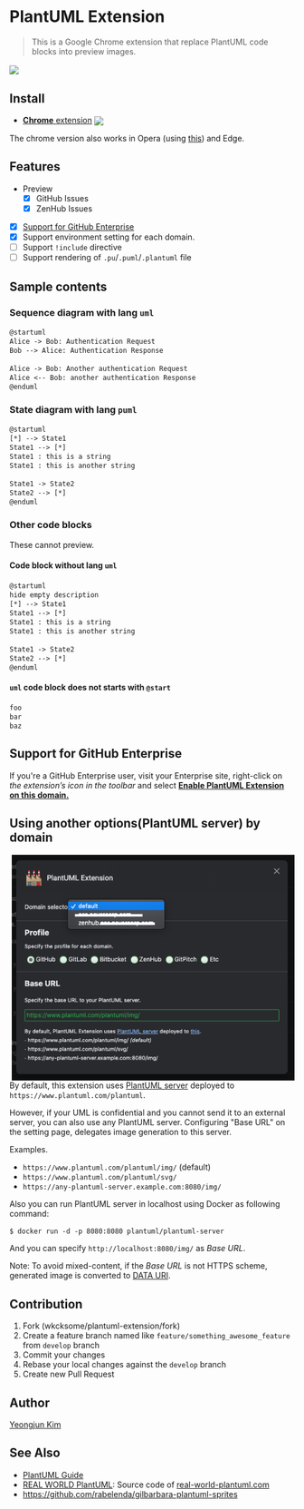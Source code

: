 #  PlantUML Extension

> This is a Google Chrome extension that replace PlantUML code blocks into preview images.

[link-cws]: https://chrome.google.com/webstore/detail/plantuml-extension/jbdmdkcjhnceacdkahhpfpijcohplgaj "Version published on Chrome Web Store"

[<img valign="middle" src="https://img.shields.io/chrome-web-store/d/jbdmdkcjhnceacdkahhpfpijcohplgaj.svg?label=users">][link-cws]

## Install

- [**Chrome** extension][link-cws] [<img valign="middle" src="https://img.shields.io/chrome-web-store/v/jbdmdkcjhnceacdkahhpfpijcohplgaj.svg?label=%20">][link-cws]

The chrome version also works in Opera (using [this](https://addons.opera.com/en/extensions/details/download-chrome-extension-9/)) and Edge.

## Features

- Preview
  - [x] GitHub Issues
  - [x] ZenHub Issues
- [x] [Support for GitHub Enterprise](#support-for-github-enterprise)
- [x] Support environment setting for each domain.
- [ ] Support `!include` directive
- [ ] Support rendering of `.pu`/`.puml`/`.plantuml` file

## Sample contents

### Sequence diagram with lang `uml`

```uml
@startuml
Alice -> Bob: Authentication Request
Bob --> Alice: Authentication Response

Alice -> Bob: Another authentication Request
Alice <-- Bob: another authentication Response
@enduml
```

### State diagram with lang `puml`

```puml
@startuml
[*] --> State1
State1 --> [*]
State1 : this is a string
State1 : this is another string

State1 -> State2
State2 --> [*]
@enduml
```

### Other code blocks

These cannot preview.

#### Code block without lang `uml`

```
@startuml
hide empty description
[*] --> State1
State1 --> [*]
State1 : this is a string
State1 : this is another string

State1 -> State2
State2 --> [*]
@enduml
```

#### `uml` code block does not starts with `@start`

```uml
foo
bar
baz
```
## Support for GitHub Enterprise

If you're a GitHub Enterprise user, visit your Enterprise site, right-click on _the extension’s icon in the toolbar_ and select [**Enable PlantUML Extension on this domain.**](https://raw.githubusercontent.com/wicksome/plantuml-extension/master/images/enable-github-enterprise.png)

## Using another options(PlantUML server) by domain 

<img src="images/options-page.png" align="right" width="500">

By default, this extension uses [PlantUML server](https://github.com/plantuml/plantuml-server)
deployed to `https://www.plantuml.com/plantuml`.

However, if your UML is confidential and you cannot send it to an external server, you can also use any PlantUML server.
Configuring "Base URL" on the setting page, delegates image generation to this server.

Examples.

* `https://www.plantuml.com/plantuml/img/` (default)
* `https://www.plantuml.com/plantuml/svg/`
* `https://any-plantuml-server.example.com:8080/img/`

Also you can run PlantUML server in localhost using Docker as following command:

```
$ docker run -d -p 8080:8080 plantuml/plantuml-server
```

And you can specify `http://localhost:8080/img/` as *Base URL*.

Note: To avoid mixed-content, if the *Base URL* is not HTTPS scheme,
generated image is converted to [DATA URI](https://tools.ietf.org/html/rfc2397).

## Contribution

1. Fork (wkcksome/plantuml-extension/fork)
2. Create a feature branch named like `feature/something_awesome_feature` from `develop` branch
3. Commit your changes
4. Rebase your local changes against the `develop` branch
5. Create new Pull Request

## Author

[Yeongjun Kim](https://github.com/wicksome)


## See Also

- [PlantUML Guide](http://plantuml.com/ko/guide)
- [REAL WORLD PlantUML](https://real-world-plantuml.com/): Source code of [real-world-plantuml.com](https://real-world-plantuml.com/)
- https://github.com/rabelenda/gilbarbara-plantuml-sprites
